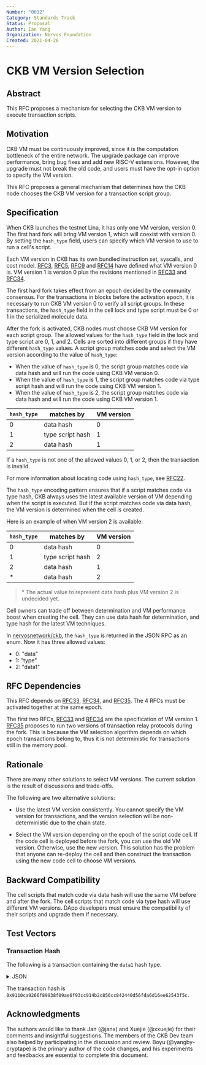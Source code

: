 ```yaml
---
Number: "0032"
Category: Standards Track
Status: Proposal
Author: Ian Yang
Organization: Nervos Foundation
Created: 2021-04-26
---
```


# CKB VM Version Selection

## Abstract

This RFC proposes a mechanism for selecting the CKB VM version to execute transaction scripts.

## Motivation

CKB VM must be continuously improved, since it is the computation bottleneck of the entire network. The upgrade package can improve performance, bring bug fixes and add new RISC-V extensions. However, the upgrade must not break the old code, and users must have the opt-in option to specify the VM version.

This RFC proposes a general mechanism that determines how the CKB node chooses the CKB VM version for a transaction script group.

## Specification

When CKB launches the testnet Lina, it has only one VM version, version 0. The first hard fork will bring VM version 1, which will coexist with version 0. By setting the `hash_type` field, users can specify which VM version to use to run a cell's script.

Each VM version in CKB has its own bundled instruction set, syscalls, and cost model. [RFC3], [RFC5], [RFC9] and [RFC14] have defined what VM version 0 is. VM version 1 is version 0 plus the revisions mentioned in [RFC33] and [RFC34].

[RFC3]: ../0003-ckb-vm/0003-ckb-vm.md
[RFC5]: ../0005-priviledged-mode/0005-priviledged-mode.md
[RFC9]: ../0009-vm-syscalls/0009-vm-syscalls.md
[RFC14]: ../0014-vm-cycle-limits/0014-vm-cycle-limits.md
[RFC33]: ../0033-ckb-vm-version-1/0033-ckb-vm-version-1.md
[RFC34]: ../0034-vm-syscalls-2/0034-vm-syscalls-2.md

The first hard fork takes effect from an epoch decided by the community consensus. For the transactions in blocks before the activation epoch, it is necessary to run CKB VM version 0 to verify all script groups. In these transactions, the `hash_type` field in the cell lock and type script must be 0 or 1 in the serialized molecule data.

After the fork is activated, CKB nodes must choose CKB VM version for each script group. The allowed values for the `hash_type` field in the lock and type script are 0, 1, and 2. Cells are sorted into different groups if they have different `hash_type` values. A script group matches code and select the VM version according to the value of `hash_type`:

* When the value of `hash_type` is 0, the script group matches code via data hash and will run the code using CKB VM version 0.
* When the value of `hash_type` is 1, the script group matches code via type script hash and will run the code using CKB VM version 1.
* When the value of `hash_type` is 2, the script group matches code via data hash and will run the code using CKB VM version 1.

| `hash_type` | matches by       | VM version |
| ----------- | ---------------- | ---------- |
| 0           | data hash        | 0          |
| 1           | type script hash | 1          |
| 2           | data hash        | 1          |

If a `hash_type` is not one of the allowed values 0, 1, or 2, then the transaction is invalid.

For more information about locating code using `hash_type`, see [RFC22].

[RFC22]: ../0022-transaction-structure/0022-transaction-structure.md

The `hash_type` encoding pattern ensures that if a script matches code via type hash, CKB always uses the latest available version of VM depending when the script is executed. But if the script matches code via data hash, the VM version is determined when the cell is created.

Here is an example of when VM version 2 is available:

| `hash_type` | matches by       | VM version |
| ----------- | ---------------- | ---------- |
| 0           | data hash        | 0          |
| 1           | type script hash | 2          |
| 2           | data hash        | 1          |
| \*          | data hash        | 2          |

> \* The actual value to represent data hash plus VM version 2 is undecided yet.

Cell owners can trade off between determination and VM performance boost when creating the cell. They can use data hash for determination, and type hash for the latest VM techniques.

In [nervosnetwork/ckb](https://github.com/nervosnetwork/ckb), the `hash_type` is returned in the JSON RPC as an enum. Now it has three allowed values:

* 0: "data"
* 1: "type"
* 2: "data1"

## RFC Dependencies

This RFC depends on [RFC33], [RFC34], and [RFC35]. The 4 RFCs must be activated together at the same epoch.

[RFC35]: ../0035-ckb2021-p2p-protocol-upgrade/0035-ckb2021-p2p-protocol-upgrade.md

The first two RFCs, [RFC33] and [RFC34] are the specification of VM version 1. [RFC35] proposes to run two versions of transaction relay protocols during the fork. This is because the VM selection algorithm depends on which epoch transactions belong to, thus it is not deterministic for transactions still in the memory pool.

## Rationale

There are many other solutions to select VM versions. The current solution is the result of discussions and trade-offs.

The following are two alternative solutions:

- Use the latest VM version consistently. You cannot specify the VM version for transactions, and the version selection will be non-deterministic due to the chain state.

* Select the VM version depending on the epoch of the script code cell. If the code cell is deployed before the fork, you can use the old VM version. Otherwise, use the new version. This solution has the problem that anyone can re-deploy the cell and then construct the transaction using the new code cell to choose VM versions.

## Backward Compatibility

The cell scripts that match code via data hash will use the same VM before and after the fork. The cell scripts that match code via type hash will use different VM versions. DApp developers must ensure the compatibility of their scripts and upgrade them if necessary.

## Test Vectors

### Transaction Hash

The following is a transaction containing the `data1` hash type.

<details><summary>JSON</summary>

```json
{
    "version": "0x0",
    "cell_deps": [
    {
        "out_point": {
        "tx_hash": "0xace5ea83c478bb866edf122ff862085789158f5cbff155b7bb5f13058555b708",
        "index": "0x0"
        },
        "dep_type": "dep_group"
    }
    ],
    "header_deps": [],
    "inputs": [
    {
        "since": "0x0",
        "previous_output": {
        "tx_hash": "0xa563884b3686078ec7e7677a5f86449b15cf2693f3c1241766c6996f206cc541",
        "index": "0x7"
        }
    }
    ],
    "outputs": [
    {
        "capacity": "0x2540be400",
        "lock": {
        "code_hash": "0x709f3fda12f561cfacf92273c57a98fede188a3f1a59b1f888d113f9cce08649",
        "hash_type": "data",
        "args": "0xc8328aabcd9b9e8e64fbc566c4385c3bdeb219d7"
        },
        "type": null
    },
    {
        "capacity": "0x2540be400",
        "lock": {
        "code_hash": "0x9bd7e06f3ecf4be0f2fcd2188b23f1b9fcc88e5d4b65a8637b17723bbda3cce8",
        "hash_type": "type",
        "args": "0xc8328aabcd9b9e8e64fbc566c4385c3bdeb219d7"
        },
        "type": null
    },
    {
        "capacity": "0x2540be400",
        "lock": {
        "code_hash": "0x709f3fda12f561cfacf92273c57a98fede188a3f1a59b1f888d113f9cce08649",
        "hash_type": "data1",
        "args": "0xc8328aabcd9b9e8e64fbc566c4385c3bdeb219d7"
        },
        "type": null
    }
    ],
    "outputs_data": [
    "0x",
    "0x",
    "0x"
    ],
    "witnesses": [
    "0x550000001000000055000000550000004100000070b823564f7d1f814cc135ddd56fd8e8931b3a7040eaf1fb828adae29736a3cb0bc7f65021135b293d10a22da61fcc64f7cb660bf2c3276ad63630dad0b6099001"
    ]
}
```

</details>

The transaction hash is `0x9110ca9266f89938f09ae6f93cc914b2c856cc842440d56fda6d16ee62543f5c`.

## Acknowledgments

The authors would like to thank Jan (@janx) and Xuejie (@xxuejie) for their comments and insightful suggestions. The members of the CKB Dev team also helped by participating in the discussion and review. Boyu (@yangby-cryptape) is the primary author of the code changes, and his experiments and feedbacks are essential to complete this document.
